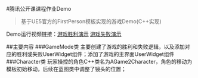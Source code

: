 #腾讯公开课课程作业Demo
>基于UE5官方的FirstPerson模板实现的游戏Demo(C++实现)

Demo运行视频链接：[游戏胜利演示](https://www.bilibili.com/video/BV1HaNxe1Eos/?spm_id_from=333.788.top_right_bar_window_history.content.click "点击访问") 
[游戏失败演示](https://www.bilibili.com/video/BV1waNxe1E4e/?spm_id_from=333.1007.top_right_bar_window_history.content.click "点击访问")

##主要内容
###GameMode类
主要创建了游戏的胜利和失败逻辑，以及添加对应的胜利或失败UserWidget组件；添加了游戏的主界面UserWidget组件
###Character类
玩家操控的角色C++类名为AGame2Character，角色的移动为模板初始移动，后续在蓝图类中调整了镜头的位置；
